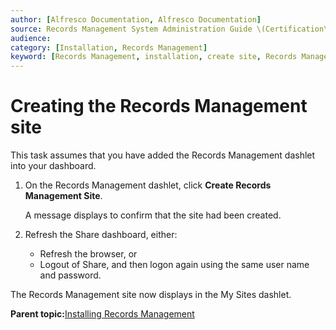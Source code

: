 ```yaml
---
author: [Alfresco Documentation, Alfresco Documentation]
source: Records Management System Administration Guide \(Certification\)
audience: 
category: [Installation, Records Management]
keyword: [Records Management, installation, create site, Records Management installation create site]
---
```


# Creating the Records Management site

This task assumes that you have added the Records Management dashlet into your dashboard.

1.  On the Records Management dashlet, click **Create Records Management Site**.

    A message displays to confirm that the site had been created.

2.  Refresh the Share dashboard, either:

    -   Refresh the browser, or
    -   Logout of Share, and then logon again using the same user name and password.

The Records Management site now displays in the My Sites dashlet.

**Parent topic:**[Installing Records Management](../tasks/rm-install-proc.md)

